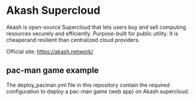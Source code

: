 # Akash Supercloud
Akash is open-source Supercloud that lets users buy and sell computing resources securely and efficiently. Purpose-built for public utility. It is cheaperand resilient than centralized cloud providers.

Official site: <https://akash.network/>

## pac-man game example

The deploy_pacman.yml file in this repository contain the required configuration to deploy a pac-man game (web app) on Akash supercloud. 

